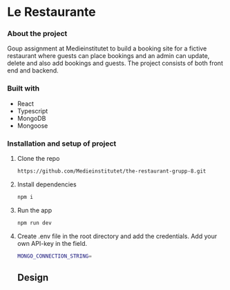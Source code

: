 # Le Restaurante

### About the project

Goup assignment at Medieinstitutet to build a booking site for a fictive restaurant where guests can place bookings and an admin can update, delete and also add bookings and guests. The project consists of both front end and backend.

### Built with

- React
- Typescript
- MongoDB
- Mongoose

### Installation and setup of project

1. Clone the repo
   ```sh
   https://github.com/Medieinstitutet/the-restaurant-grupp-8.git
   ```
2. Install dependencies
   ```sh
   npm i
   ```
3. Run the app
   ```sh
   npm run dev
   ```
4. Create .env file in the root directory and add the credentials. Add your own API-key in the field.

   ```sh
   MONGO_CONNECTION_STRING=
   ```

   ## Design
